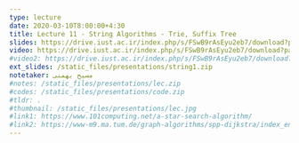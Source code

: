 ```yaml
---
type: lecture
date: 2020-03-10T8:00:00+4:30
title: Lecture 11 - String Algorithms - Trie, Suffix Tree
slides: https://drive.iust.ac.ir/index.php/s/FSwB9rAsEyu2eb7/download?path=%2FSlides&files=S11.pdf
video: https://drive.iust.ac.ir/index.php/s/FSwB9rAsEyu2eb7/download?path=%2FVideos&files=S11.mp4
#video2: https://drive.iust.ac.ir/index.php/s/FSwB9rAsEyu2eb7/download?path=%2FVideos&files=S6b.mp4
ext_slides: /static_files/presentations/string1.zip
notetaker: مسیح بهمنی
#notes: /static_files/presentations/lec.zip
#codes: /static_files/presentations/code.zip
#tldr: .
#thumbnail: /static_files/presentations/lec.jpg
#link1: https://www.101computing.net/a-star-search-algorithm/
#link2: https://www-m9.ma.tum.de/graph-algorithms/spp-dijkstra/index_en.html
---
```

